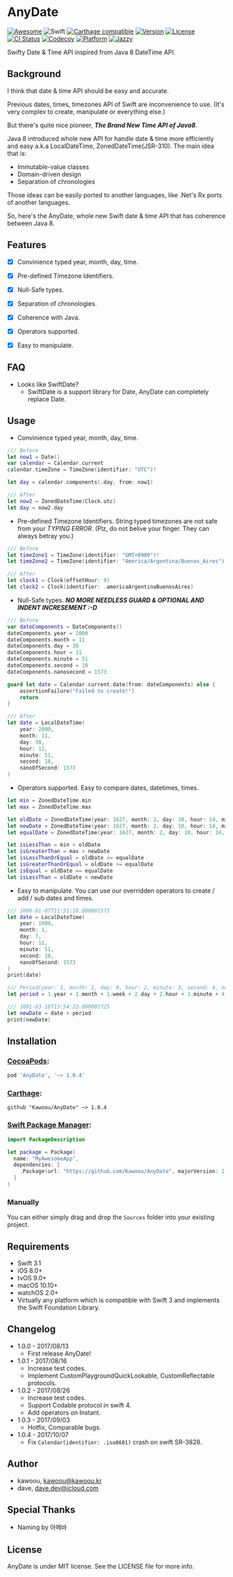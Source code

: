 # AnyDate

[![Awesome](https://cdn.rawgit.com/sindresorhus/awesome/d7305f38d29fed78fa85652e3a63e154dd8e8829/media/badge.svg)](https://github.com/sindresorhus/awesome)
![Swift](https://img.shields.io/badge/Swift-4.0-orange.svg)
[![Carthage compatible](https://img.shields.io/badge/Carthage-compatible-4BC51D.svg?style=flat)](https://github.com/Carthage/Carthage)
[![Version](https://img.shields.io/cocoapods/v/AnyDate.svg?style=flat)](http://cocoadocs.org/docsets/AnyDate)
[![License](https://img.shields.io/cocoapods/l/AnyDate.svg?style=flat)](https://github.com/kawoou/AnyDate/blob/master/LICENSE)
[![CI Status](https://travis-ci.org/kawoou/AnyDate.svg?branch=master)](https://travis-ci.org/kawoou/AnyDate)
[![Codecov](https://img.shields.io/codecov/c/github/kawoou/AnyDate.svg)](https://codecov.io/gh/kawoou/AnyDate)
[![Platform](https://img.shields.io/cocoapods/p/AnyDate.svg?style=flat)](http://cocoadocs.org/docsets/AnyDate)
[![Jazzy](http://kawoou.kr/AnyDate/badge.svg)](http://kawoou.kr/AnyDate)

Swifty Date & Time API inspired from Java 8 DateTime API.


## Background

I think that date & time API should be easy and accurate.

Previous dates, times, timezones API of Swift are inconvenience to use. (It's very complex to create, manipulate or everything else.)

But there's quite nice pioneer, ***The Brand New Time API of Java8***.

Java 8 introduced whole new API for handle date & time more efficiently and easy a.k.a LocalDateTime, ZonedDateTime(JSR-310). The main idea that is:

* Immutable-value classes
* Domain-driven design
* Separation of chronologies

Those ideas can be easily ported to another languages, like .Net's Rx ports of another languages.



So, here's the AnyDate, whole new Swift date & time API that has coherence between Java 8.




## Features

* [x] Convinience typed year, month, day, time.
* [x] Pre-defined Timezone Identifiers.
* [x] Null-Safe types.
* [x] Separation of chronologies.
* [x] Coherence with Java.
* [x] Operators supported.
* [x] Easy to manipulate.




## FAQ

* Looks like SwiftDate?
  - SwiftDate is a support library for Date, AnyDate can completely replace Date.




## Usage

* Convinience typed year, month, day, time.

```swift
/// Before
let now1 = Date()
var calendar = Calendar.current
calendar.timeZone = TimeZone(identifier: "UTC")!

let day = calendar.components(.day, from: now1)

/// After
let now2 = ZonedDateTime(Clock.utc)
let day = now2.day
```

* Pre-defined Timezone Identifiers. String typed timezones are not safe from your *TYPING ERROR*. (Plz, do not belive your finger. They can always betray you.)

```swift
/// Before
let timeZone1 = TimeZone(identifier: "GMT+0900")!
let timeZone2 = TimeZone(identifier: "America/Argentina/Buenos_Aires")!

/// After
let clock1 = Clock(offsetHour: 9)
let clock2 = Clock(identifier: .americaArgentinaBuenosAires)
```

* Null-Safe types. ***NO MORE NEEDLESS GUARD & OPTIONAL AND INDENT INCRESEMENT :-D***

```swift
/// Before
var dateComponents = DateComponents()
dateComponents.year = 2000
dateComponents.month = 11
dateComponents.day = 30
dateComponents.hour = 11
dateComponents.minute = 51
dateComponents.second = 18
dateComponents.nanosecond = 1573

guard let date = Calendar.current.date(from: dateComponents) else {
    assertionFailure("Failed to create!")
    return
}

/// After
let date = LocalDateTime(
    year: 2000,
    month: 11,
    day: 30,
    hour: 11,
    minute: 51,
    second: 18,
    nanoOfSecond: 1573
)
```

* Operators supported. Easy to compare dates, datetimes, times.

```swift
let min = ZonedDateTime.min
let max = ZonedDateTime.max

let oldDate = ZonedDateTime(year: 1627, month: 2, day: 10, hour: 14, minute: 2, second: 18, nanoOfSecond: 1573, clock: .UTC)
let newDate = ZonedDateTime(year: 1627, month: 2, day: 10, hour: 14, minute: 2, second: 18, nanoOfSecond: 1574, clock: .UTC)
let equalDate = ZonedDateTime(year: 1627, month: 2, day: 10, hour: 14, minute: 2, second: 18, nanoOfSecond: 1573, clock: .UTC)

let isLessThan = min < oldDate
let isGreaterThan = max > newDate
let isLessThanOrEqual = oldDate <= equalDate
let isGreaterThanOrEqual = oldDate >= equalDate
let isEqual = oldDate == equalDate
let isLessThan = oldDate < newDate
```

* Easy to manipulate. You can use our overridden operators to create / add / sub dates and times.

```swift
/// 1000-01-07T11:51:18.000001573
let date = LocalDateTime(
    year: 1000,
    month: 1,
    day: 7,
    hour: 11,
    minute: 51,
    second: 18,
    nanoOfSecond: 1573
)
print(date)

/// Period(year: 1, month: 1, day: 9, hour: 2, minute: 3, second: 4, nano: 152)
let period = 1.year + 1.month + 1.week + 2.day + 2.hour + 3.minute + 4.second + 152.nanosecond

/// 1001-03-16T13:54:22.000001725
let newDate = date + period
print(newDate)
```



## Installation

### [CocoaPods](https://cocoapods.org):

```ruby
pod 'AnyDate', '~> 1.0.4'
```

### [Carthage](https://github.com/Carthage/Carthage):

```
github "Kawoou/AnyDate" ~> 1.0.4
```

### [Swift Package Manager](https://swift.org/package-manager):

```swift
import PackageDescription

let package = Package(
  name: "MyAwesomeApp",
  dependencies: [
    .Package(url: "https://github.com/Kawoou/AnyDate", majorVersion: 1),
  ]
)
```

### Manually

You can either simply drag and drop the `Sources` folder into your existing project.



## Requirements

* Swift 3.1
* iOS 8.0+
* tvOS 9.0+
* macOS 10.10+
* watchOS 2.0+
* Virtually any platform which is compatible with Swift 3 and implements the Swift Foundation Library.




## Changelog

* 1.0.0 - 2017/08/13
  * First release AnyDate!
* 1.0.1 - 2017/08/16
  * Increase test codes.
  * Implement CustomPlaygroundQuickLookable, CustomReflectable protocols.
* 1.0.2 - 2017/08/26
  * Increase test codes.
  * Support Codable protocol in swift 4.
  * Add operators on Instant.
* 1.0.3 - 2017/09/03
  * Hotfix, Comparable bugs.
* 1.0.4 - 2017/10/07
  * Fix `Calendar(identifier: .iso8601)` crash on swift SR-3828.



## Author

* kawoou, [kawoou@kawoou.kr](mailto:kawoou@kawoou.kr)
* dave, [dave.dev@icloud.com](mailto:dave.dev@icloud.com)



## Special Thanks

* Naming by 아메바



## License

AnyDate is under MIT license. See the LICENSE file for more info.





